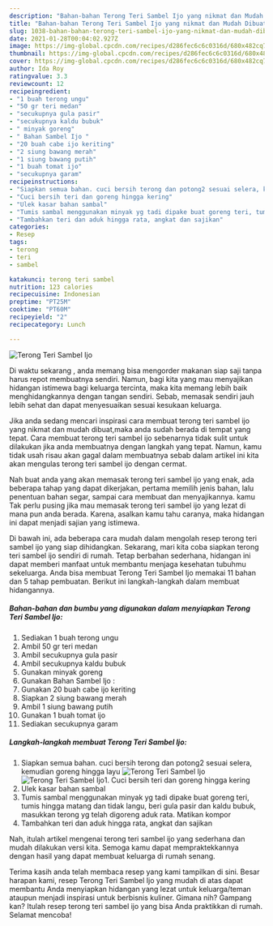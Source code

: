 ```yaml
---
description: "Bahan-bahan Terong Teri Sambel Ijo yang nikmat dan Mudah Dibuat"
title: "Bahan-bahan Terong Teri Sambel Ijo yang nikmat dan Mudah Dibuat"
slug: 1038-bahan-bahan-terong-teri-sambel-ijo-yang-nikmat-dan-mudah-dibuat
date: 2021-01-28T00:04:02.927Z
image: https://img-global.cpcdn.com/recipes/d286fec6c6c0316d/680x482cq70/terong-teri-sambel-ijo-foto-resep-utama.jpg
thumbnail: https://img-global.cpcdn.com/recipes/d286fec6c6c0316d/680x482cq70/terong-teri-sambel-ijo-foto-resep-utama.jpg
cover: https://img-global.cpcdn.com/recipes/d286fec6c6c0316d/680x482cq70/terong-teri-sambel-ijo-foto-resep-utama.jpg
author: Ida Roy
ratingvalue: 3.3
reviewcount: 12
recipeingredient:
- "1 buah terong ungu"
- "50 gr teri medan"
- "secukupnya gula pasir"
- "secukupnya kaldu bubuk"
- " minyak goreng"
- " Bahan Sambel Ijo "
- "20 buah cabe ijo keriting"
- "2 siung bawang merah"
- "1 siung bawang putih"
- "1 buah tomat ijo"
- "secukupnya garam"
recipeinstructions:
- "Siapkan semua bahan. cuci bersih terong dan potong2 sesuai selera, kemudian goreng hingga layu"
- "Cuci bersih teri dan goreng hingga kering"
- "Ulek kasar bahan sambal"
- "Tumis sambal menggunakan minyak yg tadi dipake buat goreng teri, tumis hingga matang dan tidak langu, beri gula pasir dan kaldu bubuk, masukkan terong yg telah digoreng aduk rata. Matikan kompor"
- "Tambahkan teri dan aduk hingga rata, angkat dan sajikan"
categories:
- Resep
tags:
- terong
- teri
- sambel

katakunci: terong teri sambel 
nutrition: 123 calories
recipecuisine: Indonesian
preptime: "PT25M"
cooktime: "PT60M"
recipeyield: "2"
recipecategory: Lunch

---
```



![Terong Teri Sambel Ijo](https://img-global.cpcdn.com/recipes/d286fec6c6c0316d/680x482cq70/terong-teri-sambel-ijo-foto-resep-utama.jpg)

Di waktu  sekarang , anda memang bisa mengorder makanan siap saji tanpa harus repot membuatnya sendiri. Namun, bagi kita yang mau menyajikan hidangan istimewa bagi keluarga tercinta, maka kita memang lebih baik menghidangkannya dengan tangan sendiri. Sebab, memasak sendiri jauh lebih sehat dan dapat menyesuaikan sesuai kesukaan keluarga.

Jika anda sedang mencari inspirasi cara membuat terong teri sambel ijo yang nikmat dan mudah dibuat,maka anda sudah berada di tempat yang tepat. Cara membuat terong teri sambel ijo  sebenarnya tidak sulit untuk dilakukan jika anda membuatnya dengan langkah yang tepat. Namun, kamu tidak usah risau akan gagal dalam membuatnya 
sebab dalam artikel ini kita akan mengulas terong teri sambel ijo dengan cermat.  



Nah buat anda yang akan memasak terong teri sambel ijo yang enak, ada beberapa tahap yang dapat dikerjakan, pertama memilih jenis bahan, lalu penentuan bahan segar, sampai cara membuat dan menyajikannya. kamu Tak perlu pusing jika mau memasak terong teri sambel ijo yang lezat di mana pun anda berada. Karena, asalkan kamu  tahu caranya, maka hidangan ini dapat menjadi sajian yang istimewa.

Di bawah ini, ada beberapa cara mudah dalam mengolah resep terong teri sambel ijo yang siap dihidangkan. Sekarang, mari kita coba siapkan terong teri sambel ijo sendiri di rumah. Tetap berbahan sederhana, hidangan ini dapat memberi manfaat untuk membantu menjaga kesehatan tubuhmu sekeluarga. Anda bisa membuat Terong Teri Sambel Ijo memakai 11 bahan dan 5 tahap pembuatan. Berikut ini langkah-langkah dalam membuat hidangannya.

<!--inarticleads1-->

##### Bahan-bahan dan bumbu yang digunakan dalam menyiapkan Terong Teri Sambel Ijo:

1. Sediakan 1 buah terong ungu
1. Ambil 50 gr teri medan
1. Ambil secukupnya gula pasir
1. Ambil secukupnya kaldu bubuk
1. Gunakan  minyak goreng
1. Gunakan  Bahan Sambel Ijo :
1. Gunakan 20 buah cabe ijo keriting
1. Siapkan 2 siung bawang merah
1. Ambil 1 siung bawang putih
1. Gunakan 1 buah tomat ijo
1. Sediakan secukupnya garam




<!--inarticleads2-->

##### Langkah-langkah membuat Terong Teri Sambel Ijo:

1. Siapkan semua bahan. cuci bersih terong dan potong2 sesuai selera, kemudian goreng hingga layu
<img src="https://img-global.cpcdn.com/steps/75e964cc06b49ee4/160x128cq70/terong-teri-sambel-ijo-langkah-memasak-1-foto.jpg" alt="Terong Teri Sambel Ijo"><img src="https://img-global.cpcdn.com/steps/0769bc8fccb036df/160x128cq70/terong-teri-sambel-ijo-langkah-memasak-1-foto.jpg" alt="Terong Teri Sambel Ijo">1. Cuci bersih teri dan goreng hingga kering
1. Ulek kasar bahan sambal
1. Tumis sambal menggunakan minyak yg tadi dipake buat goreng teri, tumis hingga matang dan tidak langu, beri gula pasir dan kaldu bubuk, masukkan terong yg telah digoreng aduk rata. Matikan kompor
1. Tambahkan teri dan aduk hingga rata, angkat dan sajikan




Nah, itulah artikel mengenai  terong teri sambel ijo  yang sederhana dan mudah dilakukan versi kita. Semoga kamu dapat mempraktekkannya dengan hasil yang dapat membuat keluarga di rumah senang. 

Terima kasih anda telah membaca resep yang kami tampilkan di sini. Besar harapan kami, resep  Terong Teri Sambel Ijo yang mudah di atas dapat membantu Anda menyiapkan hidangan yang lezat untuk keluarga/teman ataupun menjadi inspirasi untuk berbisnis kuliner. Gimana nih? Gampang kan? Itulah resep terong teri sambel ijo yang bisa Anda praktikkan di rumah. Selamat mencoba!

